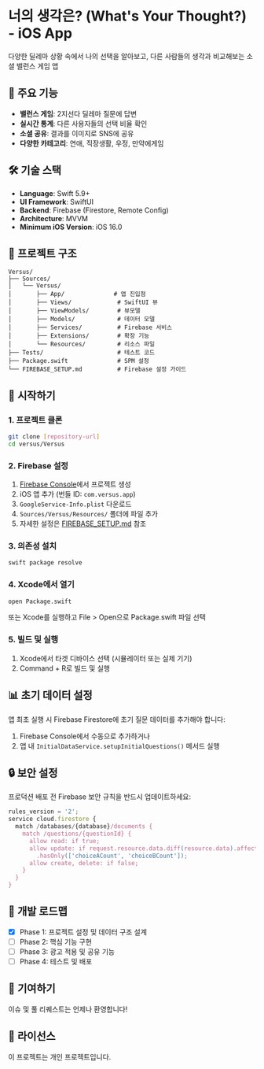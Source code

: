 # 너의 생각은? (What's Your Thought?) - iOS App

다양한 딜레마 상황 속에서 나의 선택을 알아보고, 다른 사람들의 생각과 비교해보는 소셜 밸런스 게임 앱

## 🎯 주요 기능

- **밸런스 게임**: 2지선다 딜레마 질문에 답변
- **실시간 통계**: 다른 사용자들의 선택 비율 확인
- **소셜 공유**: 결과를 이미지로 SNS에 공유
- **다양한 카테고리**: 연애, 직장생활, 우정, 만약에게임

## 🛠 기술 스택

- **Language**: Swift 5.9+
- **UI Framework**: SwiftUI
- **Backend**: Firebase (Firestore, Remote Config)
- **Architecture**: MVVM
- **Minimum iOS Version**: iOS 16.0

## 📱 프로젝트 구조

```
Versus/
├── Sources/
│   └── Versus/
│       ├── App/              # 앱 진입점
│       ├── Views/             # SwiftUI 뷰
│       ├── ViewModels/        # 뷰모델
│       ├── Models/            # 데이터 모델
│       ├── Services/          # Firebase 서비스
│       ├── Extensions/        # 확장 기능
│       └── Resources/         # 리소스 파일
├── Tests/                     # 테스트 코드
├── Package.swift              # SPM 설정
└── FIREBASE_SETUP.md          # Firebase 설정 가이드
```

## 🚀 시작하기

### 1. 프로젝트 클론

```bash
git clone [repository-url]
cd versus/Versus
```

### 2. Firebase 설정

1. [Firebase Console](https://console.firebase.google.com/)에서 프로젝트 생성
2. iOS 앱 추가 (번들 ID: `com.versus.app`)
3. `GoogleService-Info.plist` 다운로드
4. `Sources/Versus/Resources/` 폴더에 파일 추가
5. 자세한 설정은 [FIREBASE_SETUP.md](./FIREBASE_SETUP.md) 참조

### 3. 의존성 설치

```bash
swift package resolve
```

### 4. Xcode에서 열기

```bash
open Package.swift
```

또는 Xcode를 실행하고 File > Open으로 Package.swift 파일 선택

### 5. 빌드 및 실행

1. Xcode에서 타겟 디바이스 선택 (시뮬레이터 또는 실제 기기)
2. Command + R로 빌드 및 실행

## 📊 초기 데이터 설정

앱 최초 실행 시 Firebase Firestore에 초기 질문 데이터를 추가해야 합니다:

1. Firebase Console에서 수동으로 추가하거나
2. 앱 내 `InitialDataService.setupInitialQuestions()` 메서드 실행

## 🔒 보안 설정

프로덕션 배포 전 Firebase 보안 규칙을 반드시 업데이트하세요:

```javascript
rules_version = '2';
service cloud.firestore {
  match /databases/{database}/documents {
    match /questions/{questionId} {
      allow read: if true;
      allow update: if request.resource.data.diff(resource.data).affectedKeys()
        .hasOnly(['choiceACount', 'choiceBCount']);
      allow create, delete: if false;
    }
  }
}
```

## 📝 개발 로드맵

- [x] Phase 1: 프로젝트 설정 및 데이터 구조 설계
- [ ] Phase 2: 핵심 기능 구현
- [ ] Phase 3: 광고 적용 및 공유 기능
- [ ] Phase 4: 테스트 및 배포

## 🤝 기여하기

이슈 및 풀 리퀘스트는 언제나 환영합니다!

## 📄 라이선스

이 프로젝트는 개인 프로젝트입니다.